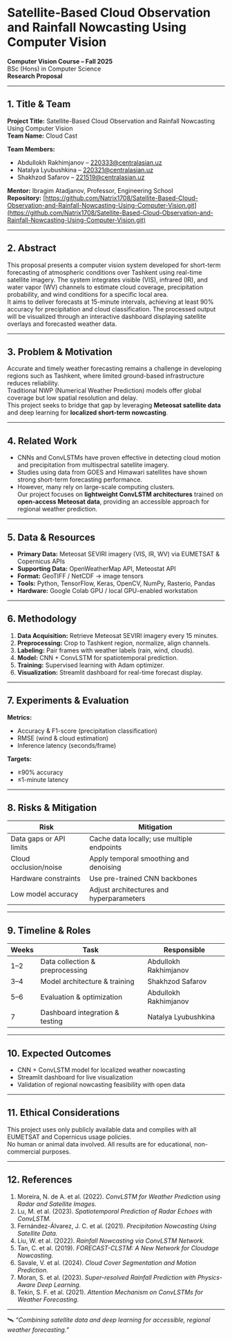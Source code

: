 # Satellite-Based Cloud Observation and Rainfall Nowcasting Using Computer Vision

**Computer Vision Course – Fall 2025**  
BSc (Hons) in Computer Science  
**Research Proposal**

---

## 1. Title & Team

**Project Title:** Satellite-Based Cloud Observation and Rainfall Nowcasting Using Computer Vision  
**Team Name:** Cloud Cast  

**Team Members:**
- Abdullokh Rakhimjanov – [220333@centralasian.uz](mailto:220333@centralasian.uz)
- Natalya Lyubushkina – [220321@centralasian.uz](mailto:220321@centralasian.uz)
- Shakhzod Safarov – [221519@centralasian.uz](mailto:221519@centralasian.uz)

**Mentor:** Ibragim Atadjanov, Professor, Engineering School  
**Repository:** [https://github.com/Natrix1708/Satellite-Based-Cloud-Observation-and-Rainfall-Nowcasting-Using-Computer-Vision.git](https://github.com/Natrix1708/Satellite-Based-Cloud-Observation-and-Rainfall-Nowcasting-Using-Computer-Vision.git)

---

## 2. Abstract

This proposal presents a computer vision system developed for short-term forecasting of atmospheric conditions over Tashkent using real-time satellite imagery. The system integrates visible (VIS), infrared (IR), and water vapor (WV) channels to estimate cloud coverage, precipitation probability, and wind conditions for a specific local area.  
It aims to deliver forecasts at 15-minute intervals, achieving at least 90% accuracy for precipitation and cloud classification. The processed output will be visualized through an interactive dashboard displaying satellite overlays and forecasted weather data.

---

## 3. Problem & Motivation

Accurate and timely weather forecasting remains a challenge in developing regions such as Tashkent, where limited ground-based infrastructure reduces reliability.  
Traditional NWP (Numerical Weather Prediction) models offer global coverage but low spatial resolution and delay.  
This project seeks to bridge that gap by leveraging **Meteosat satellite data** and deep learning for **localized short-term nowcasting**.

---

## 4. Related Work

- CNNs and ConvLSTMs have proven effective in detecting cloud motion and precipitation from multispectral satellite imagery.  
- Studies using data from GOES and Himawari satellites have shown strong short-term forecasting performance.  
- However, many rely on large-scale computing clusters.  
Our project focuses on **lightweight ConvLSTM architectures** trained on **open-access Meteosat data**, providing an accessible approach for regional weather prediction.

---

## 5. Data & Resources

- **Primary Data:** Meteosat SEVIRI imagery (VIS, IR, WV) via EUMETSAT & Copernicus APIs  
- **Supporting Data:** OpenWeatherMap API, Meteostat API  
- **Format:** GeoTIFF / NetCDF → image tensors  
- **Tools:** Python, TensorFlow, Keras, OpenCV, NumPy, Rasterio, Pandas  
- **Hardware:** Google Colab GPU / local GPU-enabled workstation

---

## 6. Methodology

1. **Data Acquisition:** Retrieve Meteosat SEVIRI imagery every 15 minutes.  
2. **Preprocessing:** Crop to Tashkent region, normalize, align channels.  
3. **Labeling:** Pair frames with weather labels (rain, wind, clouds).  
4. **Model:** CNN + ConvLSTM for spatiotemporal prediction.  
5. **Training:** Supervised learning with Adam optimizer.  
6. **Visualization:** Streamlit dashboard for real-time forecast display.

---

## 7. Experiments & Evaluation

**Metrics:**
- Accuracy & F1-score (precipitation classification)  
- RMSE (wind & cloud estimation)  
- Inference latency (seconds/frame)

**Targets:**
- ≥90% accuracy  
- ≤1-minute latency

---

## 8. Risks & Mitigation

| Risk | Mitigation |
|------|-------------|
| Data gaps or API limits | Cache data locally; use multiple endpoints |
| Cloud occlusion/noise | Apply temporal smoothing and denoising |
| Hardware constraints | Use pre-trained CNN backbones |
| Low model accuracy | Adjust architectures and hyperparameters |

---

## 9. Timeline & Roles

| Weeks | Task | Responsible |
|-------|------|--------------|
| 1–2 | Data collection & preprocessing | Abdullokh Rakhimjanov |
| 3–4 | Model architecture & training | Shakhzod Safarov |
| 5–6 | Evaluation & optimization | Abdullokh Rakhimjanov |
| 7 | Dashboard integration & testing | Natalya Lyubushkina |

---

## 10. Expected Outcomes

- CNN + ConvLSTM model for localized weather nowcasting  
- Streamlit dashboard for live visualization  
- Validation of regional nowcasting feasibility with open data  

---

## 11. Ethical Considerations

This project uses only publicly available data and complies with all EUMETSAT and Copernicus usage policies.  
No human or animal data involved. All results are for educational, non-commercial purposes.

---

## 12. References

1. Moreira, N. de A. et al. (2022). *ConvLSTM for Weather Prediction using Radar and Satellite Images.*  
2. Lu, M. et al. (2023). *Spatiotemporal Prediction of Radar Echoes with ConvLSTM.*  
3. Fernández-Álvarez, J. C. et al. (2021). *Precipitation Nowcasting Using Satellite Data.*  
4. Liu, W. et al. (2022). *Rainfall Nowcasting via ConvLSTM Network.*  
5. Tan, C. et al. (2019). *FORECAST-CLSTM: A New Network for Cloudage Nowcasting.*  
6. Savale, V. et al. (2024). *Cloud Cover Segmentation and Motion Prediction.*  
7. Moran, S. et al. (2023). *Super-resolved Rainfall Prediction with Physics-Aware Deep Learning.*  
8. Tekin, S. F. et al. (2021). *Attention Mechanism on ConvLSTMs for Weather Forecasting.*

---

🛰️ *“Combining satellite data and deep learning for accessible, regional weather forecasting.”*
